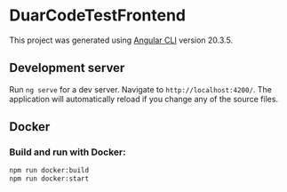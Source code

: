 # DuarCodeTestFrontend

This project was generated using [Angular CLI](https://github.com/angular/angular-cli) version 20.3.5.

## Development server

Run `ng serve` for a dev server. Navigate to `http://localhost:4200/`. The application will automatically reload if you change any of the source files.

## Docker

### Build and run with Docker:
```bash
npm run docker:build
npm run docker:start
